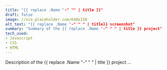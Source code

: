 ```yaml
---
title: "{{ replace .Name "-" "" | title }}"
draft: false
image: //via.placeholder.com/640x150
alt_text: "{{ replace .Name "-" " " | title}} screenshot"
summary: "Summary of the {{ replace .Name "-" " " | title }} project"
tech_used:
- Javascript
- CSS
- HTML
---
```


Description of the {{ replace .Name "-" " " | title }} project ...


